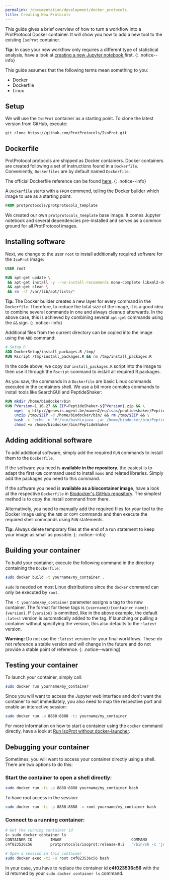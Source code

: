 ```yaml
---
permalink: /documentation/development/docker_protocols
title: Creating New Protocols
---
```


This guide gives a brief overview of how to turn a workflow into a ProtProtocol Docker container. It will show you how to add a new tool to the existing `IsoProt` container.

**Tip:** In case your new workflow only requires a different type of statistical analysis, have a look at [creating a new Jupyter notebook ](/documentation/development/custom_notebooks) first.
{: .notice--info}

This guide assumes that the following terms mean something to you:

  * Docker
  * Dockerfile
  * Linux

## Setup

We will use the `IsoProt` container as a starting point. To clone the latest version from GitHub, execute:

```
git clone https://github.com/ProtProtocols/IsoProt.git
```

## Dockerfile

ProtProtocol protocols are shipped as Docker containers. Docker containers are created following a set of instructions found in a `Dockerfile`. Conveniently, `Dockerfiles` are by default named `Dockerfile`.

<i class='fas fa-book'></i> The official Dockerfile reference can be found [here](https://docs.docker.com/engine/reference/builder/).
{: .notice--info}

A `Dockerfile` starts with a `FROM` commend, telling the Docker builder which image to use as a starting point:

```Dockerfile
FROM protprotocols/protprotocols_template
```

We created our own `protprotocols_template` base image. It comes Jupyter notebook and several dependencies pre-installed and serves as a common ground for all ProtProtocol images.

## Installing software

Next, we change to the user `root` to install additionally required software for the `IsoProt` image:

```Dockerfile
USER root

RUN apt-get update \
 && apt-get install -y --no-install-recommends mono-complete libxml2-dev libnetcdf-dev \
 && apt-get clean \
 && rm -rf /var/lib/apt/lists/*
```

**Tip:** The Docker builder creates a new layer for every command in the `Dockerfile`. Therefore, to reduce the total size of the image, it is a good idea to combine several commands in one and always cleanup afterwards. In the above case, this is achieved by combining several `apt-get` commands using the `&&` sign.
{: .notice--info}

Additional files from the current directory can be copied into the image using the `ADD` command:

```Dockerfile
# Setup R
ADD DockerSetup/install_packages.R /tmp/
RUN Rscript /tmp/install_packages.R && rm /tmp/install_packages.R
```

In the code above, we copy our `install_packages.R` script into the image to then use it through the `Rscript` command to install all required R packages.

As you saw, the commands in a `Dockerfile` are basic Linux commands executed in the containers shell. We use a bit more comples commands to install tools like SearchGUI and PeptideShaker:

```Dockerfile
RUN mkdir /home/biodocker/bin
RUN PVersion=1.16.27 && ZIP=PeptideShaker-${PVersion}.zip && \
    wget -q http://genesis.ugent.be/maven2/eu/isas/peptideshaker/PeptideShaker/${PVersion}/$ZIP -O /tmp/$ZIP && \
    unzip /tmp/$ZIP -d /home/biodocker/bin/ && rm /tmp/$ZIP && \
    bash -c 'echo -e "#!/bin/bash\njava -jar /home/biodocker/bin/PeptideShaker-${PVersion}/PeptideShaker-${PVersion}.jar $@"' > /home/biodocker/bin/PeptideShaker && \
    chmod +x /home/biodocker/bin/PeptideShaker
```

## Adding additional software

To add additional software, simply add the required `RUN` commands to install them to the `Dockerfile`.

If the software you need is **available in the repository**, the easiest is to adapt the first `RUN` command used to install `mono` and related libraries. Simply add the packages you need to this command.

If the software you need is **available as a biocontainer image**, have a look at the respective `Dockerfile` in [Biodocker's GitHub repository](https://github.com/biocontainers/containers). The simplest method is to copy the install command from there.

Alternatively, you need to manually add the required files for your tool to the Docker image using the `ADD` or `COPY` commands and then execute the required shell commands using `RUN` statements.

**Tip:** Always delete temporary files at the end of a run statement to keep your image as small as possible.
{: .notice--info}

## Building your container

To build your container, execute the following command in the directory containing the `Dockerfile`:

```bash
sudo docker build -t yourname/my_container .
```

`sudo` is needed on most Linux distributions since the `docker` command can only be executed by `root`.

The `-t yourname/my_container` parameter assigns a tag to the new container. The format for these tags is `{username}/{container name}:{version}`. If `{version}` is ommitted, like in the above example, the default `:latest` version is automatically added to the tag. If launching or pulling a container without specifying the version, this also defaults to the `:latest` version.

**Warning:** Do not use the `:latest` version for your final workflows. These do not reference a stable version and will change in the future and do not provide a stable point of reference.
{: .notice--warning}

## Testing your container

To launch your container, simply call:

```bash
sudo docker run yourname/my_container
```

Since you will want to access the Jupyter web interface and don't want the container to exit immediately, you also need to map the respective port and enable an interactive session:

```bash
sudo docker run -p 8888:8888 -ti yourname/my_container
```

For more information on how to start a container using the `docker` command directly, have a look at [Run IsoProt without docker-launcher](/documentation/isoprot_manual).

## Debugging your container

Sometimes, you will want to access your container directly using a shell. There are two options to do this:

### Start the container to open a shell directly:

```bash
sudo docker run -ti -p 8888:8888 yourname/my_container bash
```

To have root access in the session:

```bash
sudo docker run -ti -p 8888:8888 -u root yourname/my_container bash
```

### Connect to a running container:

```bash
# Get the running container id
$> sudo docker container ls
CONTAINER ID        IMAGE                               COMMAND                  CREATED [...]
c4f023536c56        protprotocols/isoprot:release-0.2   "/bin/sh -c 'jupyter…"   [...]

# Open a session in this container
sudo docker exec -ti -u root c4f023536c56 bash
```

In your case, you have to replace the container id **c4f023536c56** with the id returned by your `sudo docker container ls` command.
